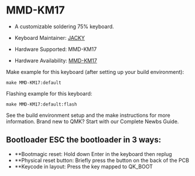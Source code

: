 # MMD-KM17


* A customizable soldering 75% keyboard.

* Keyboard Maintainer: [JACKY](https://github.com/JackyJia73)
* Hardware Supported: MMD-KM17
* Hardware Availability: [MMD-KM17](https://github.com/Smartmmd)

Make example for this keyboard (after setting up your build environment):

    make MMD-KM17:default
Flashing example for this keyboard:

    make MMD-KM17:default:flash

See the build environment setup and the make instructions for more information. Brand new to QMK? Start with our Complete Newbs Guide.

## Bootloader ESC the bootloader in 3 ways:
* **Bootmagic reset: Hold down Enter in the keyboard then replug
* **Physical reset button: Briefly press the button on the back of the PCB
* **Keycode in layout: Press the key mapped to QK_BOOT
